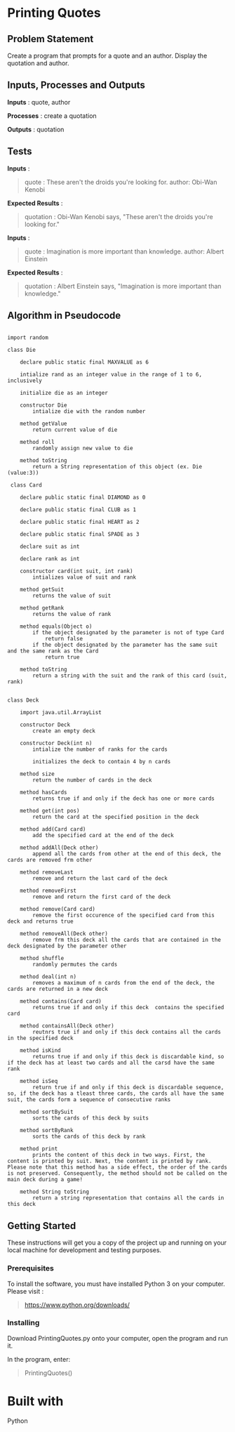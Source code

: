 # **Printing Quotes**

## **Problem Statement**

Create a program that prompts for a quote and an author. Display the quotation and author.

## **Inputs, Processes and Outputs**

**Inputs** : quote, author

**Processes** : create a quotation

**Outputs** : quotation

## **Tests**

**Inputs** : 
>quote : These aren't the droids you're looking for.
>author: Obi-Wan Kenobi

**Expected Results** :
>quotation : Obi-Wan Kenobi says, "These aren't the droids you're looking for." 

**Inputs** : 
>quote : Imagination is more important than knowledge.
>author: Albert Einstein

**Expected Results** :
>quotation : Albert Einstein says, "Imagination is more important than knowledge." 

## **Algorithm in Pseudocode**

```

import random

class Die
    
    declare public static final MAXVALUE as 6

    intialize rand as an integer value in the range of 1 to 6, inclusively
    
    initialize die as an integer
    
    constructor Die
        intialize die with the random number
    
    method getValue
        return current value of die
        
    method roll
        randomly assign new value to die
        
    method toString
        return a String representation of this object (ex. Die (value:3))
        
 class Card
 
    declare public static final DIAMOND as 0
    
    declare public static final CLUB as 1
    
    declare public static final HEART as 2
    
    declare public static final SPADE as 3
 
    declare suit as int
    
    declare rank as int
    
    constructor card(int suit, int rank)
        intializes value of suit and rank
        
    method getSuit
        returns the value of suit
        
    method getRank
        returns the value of rank
    
    method equals(Object o)
        if the object designated by the parameter is not of type Card
            return false
        if the object designated by the parameter has the same suit and the same rank as the Card
            return true
    
    method toString
        return a string with the suit and the rank of this card (suit, rank)
    
    
class Deck

    import java.util.ArrayList
    
    constructor Deck
        create an empty deck 
        
    constructor Deck(int n)
        intialize the number of ranks for the cards
        
        initializes the deck to contain 4 by n cards
        
    method size
        return the number of cards in the deck
        
    method hasCards
        returns true if and only if the deck has one or more cards
        
    method get(int pos)
        return the card at the specified position in the deck
    
    method add(Card card)
        add the specified card at the end of the deck
        
    method addAll(Deck other)
        append all the cards from other at the end of this deck, the cards are removed frm other
        
    method removeLast
        remove and return the last card of the deck
        
    method removeFirst
        remove and return the first card of the deck
        
    method remove(Card card)
        remove the first occurence of the specified card from this deck and returns true 
        
    method removeAll(Deck other)
        remove frm this deck all the cards that are contained in the deck designated by the parameter other
        
    method shuffle
        randomly permutes the cards
        
    method deal(int n)
        removes a maximum of n cards from the end of the deck, the cards are returned in a new deck
        
    method contains(Card card)
        returns true if and only if this deck  contains the specified card
    
    method containsAll(Deck other)
        reutnrs true if and only if this deck contains all the cards in the specified deck
    
    method isKind
        returns true if and only if this deck is discardable kind, so if the deck has at least two cards and all the carsd have the same rank
    
    method isSeq
        return true if and only if this deck is discardable sequence, so, if the deck has a tleast three cards, the cards all have the same suit, the cards form a sequence of consecutive ranks
        
    method sortBySuit
        sorts the cards of this deck by suits
        
    method sortByRank
        sorts the cards of this deck by rank
        
    method print
        prints the content of this deck in two ways. First, the content is printed by suit. Next, the content is printed by rank. Please note that this method has a side effect, the order of the cards is not preserved. Consequently, the method should not be called on the main deck during a game!
    
    method String toString
        return a string representation that contains all the cards in this deck

```

## **Getting Started**

These instructions will get you a copy of the project up and running on your local machine for development and testing purposes.

### **Prerequisites**

To install the software, you must have installed Python 3 on your computer. Please visit :

>https://www.python.org/downloads/

### **Installing**

Download PrintingQuotes.py onto your computer, open the program and run it.

In the program, enter:

>PrintingQuotes()

# **Built with**

Python


